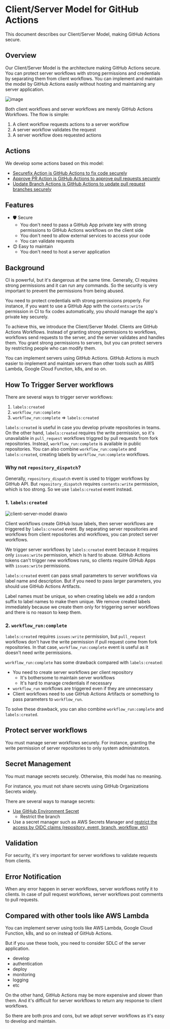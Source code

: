 # Client/Server Model for GitHub Actions

This document describes our Client/Server Model, making GitHub Actions secure.

## Overview

Our Client/Server Model is the architecture making GitHub Actions secure.
You can protect server workflows with strong permissions and credentials by separating them from client workflows.
You can implement and maintain the model by GitHub Actions easily without hosting and maintaining any server application.

![image](https://github.com/user-attachments/assets/e121e269-b072-45ca-b512-8346f7554175)

Both client workflows and server workflows are merely GitHub Actions Workflows.
The flow is simple:

1. A client workflow requests actions to a server workflow
1. A server workflow validates the request
1. A server workflow does requested actions

## Actions

We develop some actions based on this model:

- [Securefix Action is GitHub Actions to fix code securely](https://github.com/csm-actions/securefix-action)
- [Approve PR Action is GitHub Actions to approve pull requests securely](https://github.com/csm-actions/approve-pr-action)
- [Update Branch Actions is GitHub Actions to update pull request branches securely](https://github.com/csm-actions/update-branch-action)

## Features

- 🛡 Secure
  - You don't need to pass a GitHub App private key with strong permissions to GitHub Actions workflows on the client side
  - You don't need to allow external services to access your code
  - You can validate requests
- 😊 Easy to maintain
  - You don't need to host a server application

## Background

CI is powerful, but it's dangerous at the same time.
Generally, CI requires strong permissions and it can run any commands.
So the security is very important to prevent the permissions from being abused.

You need to protect credentials with strong permissions properly.
For instance, if you want to use a GitHub App with the `contents:write` permission in CI to fix codes automatically, you should manage the app's private key securely.

To achieve this, we introduce the Client/Server Model.
Clients are GitHub Actions Workflows.
Instead of granting strong permissions to workflows, workflows send requests to the server, and the server validates and handles them.
You grant strong permissions to servers, but you can protect servers by restricting people who can modify them.

You can implement servers using GitHub Actions.
GitHub Actions is much easier to implement and maintain servers than other tools such as AWS Lambda, Google Cloud Function, k8s, and so on.

## How To Trigger Server workflows

There are several ways to trigger server workflows:

1. `labels:created`
1. `workflow_run:complete`
1. `workflow_run:complete` => `labels:created`

`labels:created` is useful in case you develop private repositories in teams.
On the other hand, `labels:created` requires the write permission, so it's unavailable in `pull_request` workflows triggred by pull requests from fork repositories.
Instead, `workflow_run:complete` is available in public repositories.
You can also combine `workflow_run:complete` and `labels:created`, creating labels by `workflow_run:complete` workflows.

### Why not `repository_dispatch`?

Generally, `repository_dispatch` event is used to trigger workflows by GitHub API.
But `repository_dispatch` requires `contents:write` permission, which is too strong.
So we use `labels:created` event instead.

### 1. `labels:created`

![client-server-model drawio](https://github.com/user-attachments/assets/fb85fd55-66a6-47b1-8b21-90ea0eb7102b)

Client workflows create GitHub Issue labels, then server workflows are triggered by `labels:created` event.
By separating server repositories and workflows from client repositories and workflows, you can protect server workflows.

We trigger server workflows by `labels:created` event because it requires only `issues:write` permission, which is hard to abuse.
GitHub Actions tokens can't trigger new workflows runs, so clients require GitHub Apps with `issues:write` permissions.

`labels:created` event can pass small parameters to server workflows via label name and description.
But if you need to pass larger parameters, you should use GitHub Actions Artifacts.

Label names must be unique, so when creating labels we add a random suffix to label names to make them unique.
We remove created labels immediately because we create them only for triggering server workflows and there is no reason to keep them.

### 2. `workflow_run:complete`

`labels:created` requires `issues:write` permission, but `pull_request` workflows don't have the write permission if pull request come from fork repositories.
In that case, `workflow_run:complete` event is useful as it doesn't need write permissions.

`workflow_run:complete` has some drawback compared with `labels:created`:

- You need to create server workflows per client repository
  - It's bothersome to maintain server workflows
  - It's hard to manage credentials if necessary
- `workflow_run` workflows are triggered even if they are unnecessary
- Client workflows need to use GitHub Actions Artifacts or something to pass parameters to `workflow_run`.

To solve these drawback, you can also combine `workflow_run:complete` and `labels:created`.

## Protect server workflows

You must manage server workflows securely.
For instance, granting the write permission of server repositories to only system administrators.

## Secret Management

You must manage secrets securely.
Otherwise, this model has no meaning.

For instance, you must not share secrets using GitHub Organizations Secrets widely.

There are several ways to manage secrets:

- [Use GitHub Environment Secret](https://docs.github.com/en/actions/managing-workflow-runs-and-deployments/managing-deployments/managing-environments-for-deployment#deployment-protection-rules)
  - Restrict the branch
- Use a secret manager such as AWS Secrets Manager and [restrict the access by OIDC claims (repository, event, branch, workflow, etc)](https://docs.github.com/en/actions/security-for-github-actions/security-hardening-your-deployments/about-security-hardening-with-openid-connect)

## Validation

For security, it's very important for server workflows to validate requests from clients.

## Error Notification

When any error happen in server workflows, server workflows notify it to clients. In case of pull request workflows, server workflows post comments to pull requests.

## Compared with other tools like AWS Lambda

You can implement server using tools like AWS Lambda, Google Cloud Function, k8s, and so on instead of GitHub Actions.

But if you use these tools, you need to consider SDLC of the server application.

- develop
- authentication
- deploy
- monitoring
- logging
- etc

On the other hand, GitHub Actions may be more expensive and slower than them.
And it's difficult for server workflows to return any response to client workflows.

So there are both pros and cons, but we adopt server workflows as it's easy to develop and maintain.
